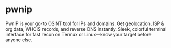# pwnip
PwnIP is your go-to OSINT tool for IPs and domains. Get geolocation, ISP &amp; org data, WHOIS records, and reverse DNS instantly. Sleek, colorful terminal interface for fast recon on Termux or Linux—know your target before anyone else.
